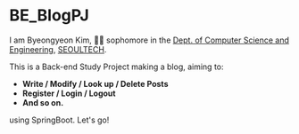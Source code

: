 # BE_BlogPJ
I am Byeongyeon Kim, :man_student: sophomore in the [Dept. of Computer Science and Engineering](https://computer.seoultech.ac.kr/), [SEOULTECH](https://www.seoultech.ac.kr/).

This is a Back-end Study Project making a blog, aiming to:

* **Write / Modify / Look up / Delete Posts**
* **Register / Login / Logout**
* **And so on.**

using SpringBoot. Let's go!
